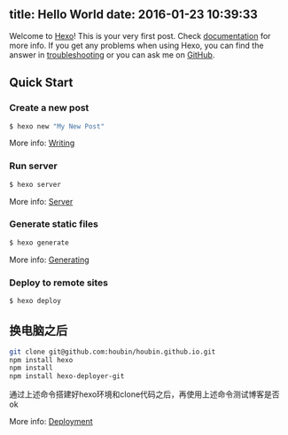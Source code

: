 title: Hello World
date: 2016-01-23 10:39:33
---
Welcome to [Hexo](http://hexo.io/)! This is your very first post. Check [documentation](http://hexo.io/docs/) for more info. If you get any problems when using Hexo, you can find the answer in [troubleshooting](http://hexo.io/docs/troubleshooting.html) or you can ask me on [GitHub](https://github.com/hexojs/hexo/issues).

## Quick Start

### Create a new post

``` bash
$ hexo new "My New Post"
```

More info: [Writing](http://hexo.io/docs/writing.html)

<!-- more -->

### Run server

``` bash
$ hexo server
```

More info: [Server](http://hexo.io/docs/server.html)

### Generate static files

``` bash
$ hexo generate
```

More info: [Generating](http://hexo.io/docs/generating.html)

### Deploy to remote sites

``` bash
$ hexo deploy
```

## 换电脑之后

``` bash
git clone git@github.com:houbin/houbin.github.io.git
npm install hexo
npm install
npm install hexo-deployer-git
````
通过上述命令搭建好hexo环境和clone代码之后，再使用上述命令测试博客是否ok


More info: [Deployment](http://hexo.io/docs/deployment.html)

